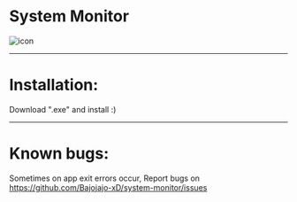 # System Monitor
![icon](https://user-images.githubusercontent.com/81306360/116520234-bcdb0180-a8d2-11eb-80d1-f171fc34bd8c.png)

--------------------------
# Installation:

Download ".exe" and install :)

---------------------------
# Known bugs:

Sometimes on app exit errors occur,
Report bugs on https://github.com/Bajojajo-xD/system-monitor/issues
